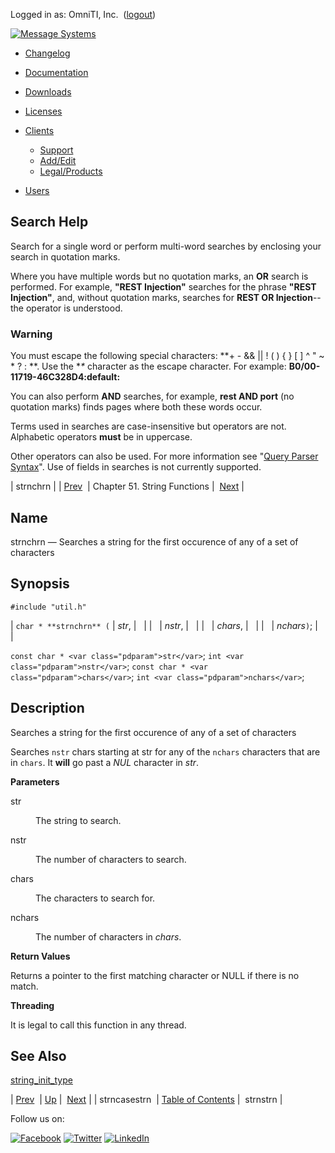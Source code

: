 Logged in as: OmniTI, Inc.  ([logout](https://support.messagesystems.com/logout.php))

[![Message Systems](https://support.messagesystems.com/images/ms-white205.png)](https://support.messagesystems.com/start.php) 

*   [Changelog](https://support.messagesystems.com/start.php?show=changelog)
*   [Documentation](https://support.messagesystems.com/docs/)
*   [Downloads](https://support.messagesystems.com/start.php)

*   [Licenses](https://support.messagesystems.com/license_summary.php)
*   <a href="">Clients</a>
    *   [Support](https://support.messagesystems.com/cs.php)
    *   [Add/Edit](https://support.messagesystems.com/edit_client.php)
    *   [Legal/Products](https://support.messagesystems.com/edit_products.php)
*   [Users](https://support.messagesystems.com/edit_customer.php)

## Search Help

Search for a single word or perform multi-word searches by enclosing your search in quotation marks.

Where you have multiple words but no quotation marks, an **OR** search is performed. For example, **"REST Injection"** searches for the phrase **"REST Injection"**, and, without quotation marks, searches for **REST OR Injection**--the operator is understood.

### Warning

You must escape the following special characters: **+ - && || ! ( ) { } [ ] ^ " ~ * ? : \**. Use the **\** character as the escape character. For example: **B0/00-11719-46C328D4\:default\:**

You can also perform **AND** searches, for example, **rest AND port** (no quotation marks) finds pages where both these words occur.

Terms used in searches are case-insensitive but operators are not. Alphabetic operators **must** be in uppercase.

Other operators can also be used. For more information see "[Query Parser Syntax](https://lucene.apache.org/core/old_versioned_docs/versions/3_0_0/queryparsersyntax.html)". Use of fields in searches is not currently supported.

| strnchrn |
| [Prev](apis.strncasestrn.php)  | Chapter 51. String Functions |  [Next](apis.strnstrn.php) |

<a name="apis.strnchrn"></a>
## Name

strnchrn — Searches a string for the first occurence of any of a set of characters

## Synopsis

`#include "util.h"`

| `char * **strnchrn** (` | <var class="pdparam">str</var>, |   |
|   | <var class="pdparam">nstr</var>, |   |
|   | <var class="pdparam">chars</var>, |   |
|   | <var class="pdparam">nchars</var>`)`; |   |

`const char * <var class="pdparam">str</var>`;
`int <var class="pdparam">nstr</var>`;
`const char * <var class="pdparam">chars</var>`;
`int <var class="pdparam">nchars</var>`;<a name="idp35746048"></a>
## Description

Searches a string for the first occurence of any of a set of characters

Searches `nstr` chars starting at str for any of the `nchars` characters that are in `chars`. It **will** go past a *NUL* character in *str*.

**Parameters**

<dl class="variablelist">

<dt>str</dt>

<dd>

The string to search.

</dd>

<dt>nstr</dt>

<dd>

The number of characters to search.

</dd>

<dt>chars</dt>

<dd>

The characters to search for.

</dd>

<dt>nchars</dt>

<dd>

The number of characters in *chars*.

</dd>

</dl>

**Return Values**

Returns a pointer to the first matching character or NULL if there is no match.

**Threading**

It is legal to call this function in any thread.

<a name="idp35761552"></a>
## See Also

[string_init_type](apis.string_init_type.php "string_init_type")

| [Prev](apis.strncasestrn.php)  | [Up](string.php) |  [Next](apis.strnstrn.php) |
| strncasestrn  | [Table of Contents](index.php) |  strnstrn |

Follow us on:

[![Facebook](https://support.messagesystems.com/images/icon-facebook.png)](http://www.facebook.com/messagesystems) [![Twitter](https://support.messagesystems.com/images/icon-twitter.png)](http://twitter.com/#!/MessageSystems) [![LinkedIn](https://support.messagesystems.com/images/icon-linkedin.png)](http://www.linkedin.com/company/message-systems)